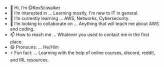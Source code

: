 - 👋 Hi, I’m @KevSciwalker
- 👀 I’m interested in ... Learning mostly, I'm new to IT in general.
- 🌱 I’m currently learning ... AWS, Networks, Cybersecurity.
- 💞️ I’m looking to collaborate on ... Anything that will teach me about AWS and coding.
- 📫 How to reach me ... Whatever you used to contact me in the first place.
- 😄 Pronouns: ... He/Him
- ⚡ Fun fact: ... Learning with the help of online courses, discord, reddit, and IRL resources.

<!---
KevSciwalker/KevSciwalker is a ✨ special ✨ repository because its `README.md` (this file) appears on your GitHub profile.
You can click the Preview link to take a look at your changes.
--->
